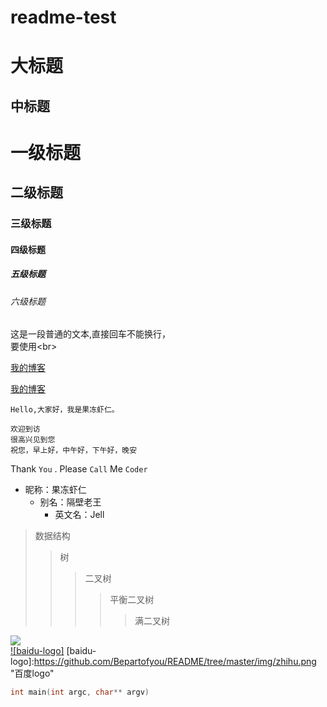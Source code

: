 # readme-test
大标题 
=====
中标题
-----
# 一级标题
## 二级标题  
### 三级标题  
#### 四级标题  
##### 五级标题  
###### 六级标题  

这是一段普通的文本,直接回车不能换行，<br>
要使用\<br>  

[我的博客](https://www.baidu.com/)

[我的博客](http://blog.csdn.net/guodongxiaren "悬停显示")  

    Hello,大家好，我是果冻虾仁。  
    
    欢迎到访  
    很高兴见到您  
    祝您，早上好，中午好，下午好，晚安  


Thank `You` . Please `Call` Me `Coder`

* 昵称：果冻虾仁
    * 别名：隔壁老王
        * 英文名：Jell 
        
> 数据结构  
>> 树
>>> 二叉树
>>>> 平衡二叉树 
>>>>> 满二叉树

![](http://www.baidu.com/img/bdlogo.gif)  
[![baidu-logo]](https://www.baidu.com/)
[baidu-logo]:https://github.com/Bepartofyou/README/tree/master/img/zhihu.png "百度logo" 

 ```c
 int main(int argc, char** argv)
 ```
